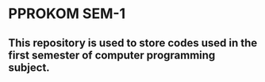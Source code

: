 # PPROKOM SEM-1

## This repository is used to store codes used in the first semester of computer programming subject.

